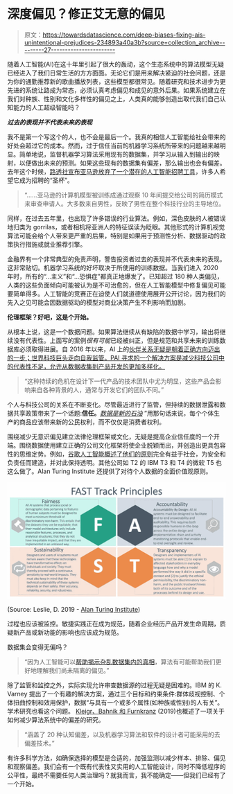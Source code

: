 # 深度偏见？修正艾无意的偏见

> 原文：<https://towardsdatascience.com/deep-biases-fixing-ais-unintentional-prejudices-234893a40a3b?source=collection_archive---------27----------------------->

随着人工智能(AI)在这十年里引起了很大的轰动，这个生态系统中的算法模型无疑已经进入了我们日常生活的方方面面。无论它们是用来解决紧迫的社会问题，还是为你的通勤推荐新的歌曲播放列表，这些模型都很常见。随着研究和技术进步为更先进的系统让路成为常态，必须认真考虑偏见和成见的意外后果。如果系统建立在我们对种族、性别和文化多样性的偏见之上，人类真的能够创造出取代我们自己认知能力的人工超级智能吗？

***过去的表现并不代表未来的表现***

我不是第一个写这个的人，也不会是最后一个。我真的相信人工智能给社会带来的好处会超过它的成本。然而，过于信任当前的机器学习系统所带来的问题越来越明显。简单地说，监督机器学习算法采用现有的数据集，并学习从输入到输出的映射，以便做出未来的预测。如果这些现有的数据集有偏差，那么输出也会有偏差。去年这个时候，[路透社宣布亚马逊放弃了一个潜在的人工智能招聘工具](https://www.reuters.com/article/us-amazon-com-jobs-automation-insight/amazon-scraps-secret-ai-recruiting-tool-that-showed-bias-against-women-idUSKCN1MK08G)，许多人希望它成为招聘的“圣杯”。

> “……亚马逊的计算机模型被训练成通过观察 10 年间提交给公司的简历模式来审查申请人。大多数来自男性，反映了男性在整个科技行业的主导地位。

同样，在过去五年里，也出现了许多错误的行业算法。例如，深色皮肤的人被错误地归类为 gorrilas，或者相机将亚洲人的特征误读为眨眼。其他形式的计算机视觉算法可能会给个人带来更严重的后果，特别是如果用于预测性分析、数据驱动的政策执行措施或就业推荐引擎。

金融界有一个非常典型的免责声明，警告投资者过去的表现并不代表未来的表现。这非常贴切。机器学习系统的好坏取决于所使用的训练数据。当我们进入 2020 年时，所有的“…主义”和“…恐惧症”都真正地爆发了。已知超过 180 种人类偏见，人类的这些负面倾向可能被认为是不可治愈的，但在人工智能模型中修复偏见可能要简单得多。人工智能的竞赛正在迫使人们就道德使用展开公开讨论，因为我们的先入之见可能会因数据驱动的模型对商业决策产生不利影响而加剧。

**伦理框架？好吧，这是个开始。**

从根本上说，这是一个数据问题。如果算法继续从有缺陷的数据中学习，输出将继续没有代表性。上面写的案例*很有可能*已经被纠正，但是规范和共享未来的训练数据库必须取得进展。自 2016 年以来，AI 上的[伙伴关系无疑是朝着正确方向迈出的一步；世界科技巨头走向自我监管。PAI 寻求的一个解决方案是减少科技公司中的代表性不足，允许从数据收集到产品开发的更加多样化。](https://www.partnershiponai.org)

> “这种持续的危机在设计下一代产品的技术团队中尤为明显，这些产品会影响来自各种背景的人，通常与开发它们的团队不同。”

个人与科技公司的关系在不断变化。尽管最近进行了监管，但持续的数据泄露和数据共享政策带来了一个话题:**信任。**[*数据是新的石油*](https://www.economist.com/leaders/2017/05/06/the-worlds-most-valuable-resource-is-no-longer-oil-but-data) ”用那句话来说，每个个体生产的商品应该带来新的公民权利，而不仅仅是消费者权利。

围绕减少无意识偏见建立法律伦理框架或文化，无疑是提高企业信任度的一个开端。围绕数据使用建立正确的公司文化框架将使企业脱颖而出，并创造出更具包容性的思维定势。例如，[谷歌人工智能概述了他们的原则](https://ai.google/principles/)完全有益于社会，为安全和负责任而建造，并对此保持透明。其他公司如 T2 的 IBM T3 和 T4 的微软 T5 也这么做了。Alan Turing Institute 还提供了对待个人数据的全面价值观原则。

![](img/1e0376e06b19446b1aff2f23b05762aa.png)

(Source: Leslie, D. 2019 - [Alan Turing Institute](https://www.turing.ac.uk/sites/default/files/2019-06/understanding_artificial_intelligence_ethics_and_safety.pdf))

过程也应该被监控。敏捷实践正在成为规范，随着企业经历产品开发生命周期，质疑新产品或新功能的影响也应该成为规范。

数据集会变得无偏吗？

> “因为人工智能可以[帮助揭示杂乱数据集内的真相](https://techcrunch.com/2018/11/06/3-ways-to-avoid-bias-in-machine-learning/)，算法有可能帮助我们更好地理解我们尚未隔离的偏见。”

除了监管和监控之外，实际实现允许审查数据源的过程无疑是困难的。IBM 的 K. Varney 提出了一个有趣的解决方案，通过三个目标和约束条件:群体歧视控制、个体扭曲控制和效用保护，数据“与具有一个或多个属性(如种族或性别)的人有关”。学术研究也看这个问题。 [Kleigr、Bahnik 和 Furnkranz](https://arxiv.org/pdf/1804.02969.pdf) (2019)也概述了一项关于如何减少算法系统中的偏差的研究。

> “涵盖了 20 种认知偏差，以及机器学习算法和软件的设计者可能采用的去偏差技术。”

有许多科学方法，如确保选择的模型是合适的，加强监测以减少样本、排除、偏见和观察偏差。我们会有一个既有代表性又实用的人工智能设计，同时不降低程序的公平性，最终不需要任何人类治理吗？就我而言，我不能确定——但我们已经有了一个开始。